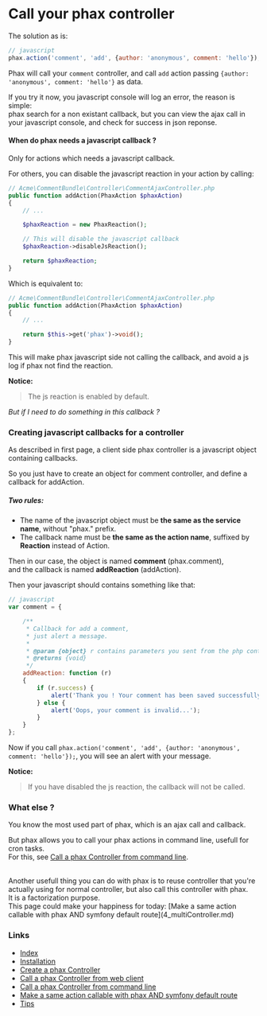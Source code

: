 Call your phax controller
=========================


The solution as is:

``` javascript
// javascript
phax.action('comment', 'add', {author: 'anonymous', comment: 'hello'});
```

Phax will call your `comment` controller,
and call `add` action passing `{author: 'anonymous', comment: 'hello'}` as data.

If you try it now, you javascript console will log an error, the reason is simple:<br />
phax search for a non existant callback, but you can view the ajax call in your javascript console,
and check for success in json reponse.


#### When do phax needs a javascript callback ?

Only for actions which needs a javascript callback.

For others, you can disable the javascript reaction in your action by calling:

``` php
// Acme\CommentBundle\Controller\CommentAjaxController.php
public function addAction(PhaxAction $phaxAction)
{
    // ...

	$phaxReaction = new PhaxReaction();

    // This will disable the javascript callback
    $phaxReaction->disableJsReaction();

    return $phaxReaction;
}
```

Which is equivalent to:

``` php
// Acme\CommentBundle\Controller\CommentAjaxController.php
public function addAction(PhaxAction $phaxAction)
{
    // ...

    return $this->get('phax')->void();
}
```

This will make phax javascript side not calling the callback,
and avoid a js log if phax not find the reaction.

**Notice:**
> The js reaction is enabled by default.


*But if I need to do something in this callback ?*


### Creating javascript callbacks for a controller

As described in first page, a client side phax controller is a javascript object containing callbacks.

So you just have to create an object for comment controller, and define a callback for addAction.

##### Two rules:

- The name of the javascript object must be **the same as the service name**, without "phax." prefix.
- The callback name must be **the same as the action name**, suffixed by **Reaction** instead of Action.

Then in our case, the object is named **comment** (phax.comment),<br />
and the callback is named **addReaction** (addAction).

Then your javascript should contains something like that:

``` javascript
// javascript
var comment = {

    /**
     * Callback for add a comment,
     * just alert a message.
     * 
     * @param {object} r contains parameters you sent from the php controller
     * @returns {void}
     */
    addReaction: function (r)
    {
        if (r.success) {
            alert('Thank you ! Your comment has been saved successfully.');
        } else {
            alert('Oops, your comment is invalid...');
        }
    }
};
```


Now if you call `phax.action('comment', 'add', {author: 'anonymous', comment: 'hello'});`,
you will see an alert with your message.

**Notice:**
> If you have disabled the js reaction, the callback will not be called.


### What else ?

You know the most used part of phax, which is an ajax call and callback.

But phax allows you to call your phax actions in command line, usefull for cron tasks.<br />
For this, see
[Call a phax Controller from command line](3_callControllerCli.md).

<br />
Another usefull thing you can do with phax
is to reuse controller that you're actually using for normal controller,
but also call this controller with phax.<br />
It is a factorization purpose.<br />
This page could make your happiness for today:
[Make a same action callable with phax AND symfony default route](4_multiController.md)


### Links

- [Index](https://github.com/alcalyn/phax-bundle)
- [Installation](index.md)
- [Create a phax Controller](1_createPhaxController.md)
- [Call a phax Controller from web client](2_callControllerWeb.md)
- [Call a phax Controller from command line](3_callControllerCli.md)
- [Make a same action callable with phax AND symfony default route](4_multiController.md)
- [Tips](5_tips.md)
